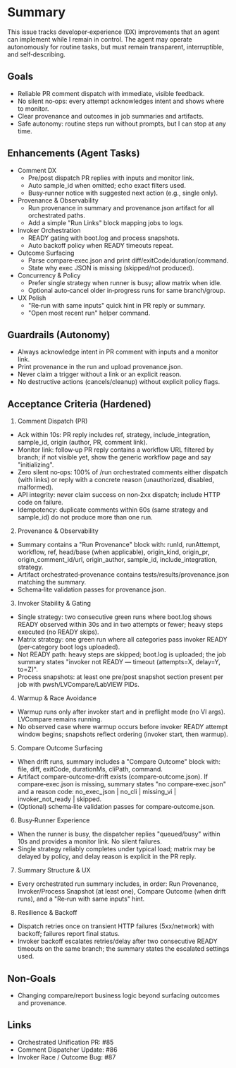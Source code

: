 # Summary
This issue tracks developer‑experience (DX) improvements that an agent can implement while I remain in control. The agent may operate autonomously for routine tasks, but must remain transparent, interruptible, and self‑describing.

## Goals
- Reliable PR comment dispatch with immediate, visible feedback.
- No silent no‑ops: every attempt acknowledges intent and shows where to monitor.
- Clear provenance and outcomes in job summaries and artifacts.
- Safe autonomy: routine steps run without prompts, but I can stop at any time.

## Enhancements (Agent Tasks)

- Comment DX
  - Pre/post dispatch PR replies with inputs and monitor link.
  - Auto sample_id when omitted; echo exact filters used.
  - Busy‑runner notice with suggested next action (e.g., single only).
- Provenance & Observability
  - Run provenance in summary and provenance.json artifact for all orchestrated paths.
  - Add a simple "Run Links" block mapping jobs to logs.
- Invoker Orchestration
  - READY gating with boot.log and process snapshots.
  - Auto backoff policy when READY timeouts repeat.
- Outcome Surfacing
  - Parse compare‑exec.json and print diff/exitCode/duration/command.
  - State why exec JSON is missing (skipped/not produced).
- Concurrency & Policy
  - Prefer single strategy when runner is busy; allow matrix when idle.
  - Optional auto‑cancel older in‑progress runs for same branch/group.
- UX Polish
  - "Re‑run with same inputs" quick hint in PR reply or summary.
  - "Open most recent run" helper command.

## Guardrails (Autonomy)

- Always acknowledge intent in PR comment with inputs and a monitor link.
- Print provenance in the run and upload provenance.json.
- Never claim a trigger without a link or an explicit reason.
- No destructive actions (cancels/cleanup) without explicit policy flags.

## Acceptance Criteria (Hardened)

1) Comment Dispatch (PR)
- Ack within 10s: PR reply includes ref, strategy, include_integration, sample_id, origin (author, PR, comment link).
- Monitor link: follow‑up PR reply contains a workflow URL filtered by branch; if not visible yet, show the generic workflow page and say "initializing".
- Zero silent no‑ops: 100% of /run orchestrated comments either dispatch (with links) or reply with a concrete reason (unauthorized, disabled, malformed).
- API integrity: never claim success on non‑2xx dispatch; include HTTP code on failure.
- Idempotency: duplicate comments within 60s (same strategy and sample_id) do not produce more than one run.

2) Provenance & Observability
- Summary contains a "Run Provenance" block with: runId, runAttempt, workflow, ref, head/base (when applicable), origin_kind, origin_pr, origin_comment_id/url, origin_author, sample_id, include_integration, strategy.
- Artifact orchestrated‑provenance contains tests/results/provenance.json matching the summary.
- Schema‑lite validation passes for provenance.json.

3) Invoker Stability & Gating
- Single strategy: two consecutive green runs where boot.log shows READY observed within 30s and in two attempts or fewer; heavy steps executed (no READY skips).
- Matrix strategy: one green run where all categories pass invoker READY (per‑category boot logs uploaded).
- Not READY path: heavy steps are skipped; boot.log is uploaded; the job summary states "invoker not READY — timeout (attempts=X, delay=Y, to=Z)".
- Process snapshots: at least one pre/post snapshot section present per job with pwsh/LVCompare/LabVIEW PIDs.

4) Warmup & Race Avoidance
- Warmup runs only after invoker start and in preflight mode (no VI args). LVCompare remains running.
- No observed case where warmup occurs before invoker READY attempt window begins; snapshots reflect ordering (invoker start, then warmup).

5) Compare Outcome Surfacing
- When drift runs, summary includes a "Compare Outcome" block with: file, diff, exitCode, durationMs, cliPath, command.
- Artifact compare‑outcome‑drift exists (compare‑outcome.json). If compare‑exec.json is missing, summary states "no compare‑exec.json" and a reason code: no_exec_json | no_cli | missing_vi | invoker_not_ready | skipped.
- (Optional) schema‑lite validation passes for compare‑outcome.json.

6) Busy‑Runner Experience
- When the runner is busy, the dispatcher replies "queued/busy" within 10s and provides a monitor link. No silent failures.
- Single strategy reliably completes under typical load; matrix may be delayed by policy, and delay reason is explicit in the PR reply.

7) Summary Structure & UX
- Every orchestrated run summary includes, in order: Run Provenance, Invoker/Process Snapshot (at least one), Compare Outcome (when drift runs), and a "Re‑run with same inputs" hint.

8) Resilience & Backoff
- Dispatch retries once on transient HTTP failures (5xx/network) with backoff; failures report final status.
- Invoker backoff escalates retries/delay after two consecutive READY timeouts on the same branch; the summary states the escalated settings used.

## Non‑Goals
- Changing compare/report business logic beyond surfacing outcomes and provenance.

## Links
- Orchestrated Unification PR: #85
- Comment Dispatcher Update: #86
- Invoker Race / Outcome Bug: #87
